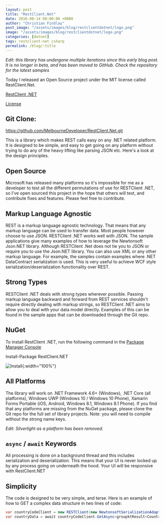 ```yaml
---
layout: post
title: "RestClient.Net"
date: 2016-08-14 00:00:00 +0000
author: "Christian Findlay"
post_image: "/assets/images/blog/restclientdotnet/logo.png"
image: "/assets/images/blog/restclientdotnet/logo.png"
categories: [dotnet]
tags: restclient-net csharp
permalink: /blog/:title
---
```


*Edit: this library has undergone multiple iterations since this early blog post. It is no longer in beta, and has been moved to GitHub. Check the repository for the latest samples*

Today I released an Open Source project under the MIT license called RestClient.Net.

[RestClient .NET](https://github.com/MelbourneDeveloper/RestClient.Net)

[License](https://github.com/MelbourneDeveloper/RestClient.Net/blob/master/LICENSE)

## Git Clone:

https://github.com/MelbourneDeveloper/RestClient.Net.git

This is a library which makes REST calls easy on any .NET related platform. It is designed to be simple, and easy to get going on any platform without trying to do any of the heavy lifting like parsing JSON etc. Here's a look at the design principles.

## Open Source

Microsoft has released many platforms so it's impossible for me as a developer to test all the different permutations of use for RESTClient .NET, so I've open sourced this project in the hope that others will test, and contribute fixes and features. Please feel free to contribute.

## Markup Language Agnostic

REST is a markup language agnostic technology. That means that any markup language can be used to transfer data. Most people however choose to use JSON. RESTClient .NET works well with JSON. The sample applications give many examples of how to leverage the Newtonsoft Json.NET library. Although RESTClient .Net does not tie you to JSON or require you to use the Json.NET library. You can also use XML or any other markup language. For example, the samples contain examples where .NET DataContract serialization is used. This is very useful to achieve WCF style serialization/deserialization functionality over REST.

##  Strong Types

RESTClient .NET deals with strong types wherever possible. Passing markup language backward and forward from REST services shouldn't require directly dealing with markup strings, so RESTClient .NET aims to allow you to deal with your data model directly. Examples of this can be found in the sample apps that can be downloaded through the Git repo.

## NuGet

To install RestClient .NET, run the following command in the [Package Manager Console](https://docs.nuget.org/docs/start-here/using-the-package-manager-console)

Install-Package RestClient.NET

‍![Install](/assets/images/blog/restclientdotnet/install.png){:width="100%"}

## All Platforms

The library will work on .NET Framework 4.6+ (Windows), .NET Core (all platforms), Windows UWP (Windows 10 / Windows 10 Phone), Xamarin Forms Portable (iOS, Android, Windows 8.1, Windows 8.1 Phone). If you find that any platforms are missing from the NuGet package, please clone the Git repo for the full set of library projects. Note: you will need to compile without the strong name keys.

*Edit: Silverlight as a platform has been removed.*

##  `async` / `await` Keywords

All processing is done on a background thread and this includes serialization and deserialization. This means that your UI is never locked up by any process going on underneath the hood. Your UI will be responsive with RestClient.NET

##  Simplicity

The code is designed to be very simple, and terse. Here is an example of how to GET a complex data structure in two lines of code:

```csharp
var countryCodeClient = new RESTClient(new NewtonsoftSerializationAdapter (), new Uri("http:/services.groupkt.com/country/get/all"));
var countryData = await countryCodeClient.GetAsync<groupktResult<CountriesResult>>();
```